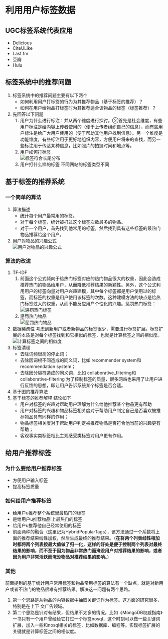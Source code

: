 # 利用用户标签数据
## UGC标签系统代表应用
* Delicious
* CiteULike
* Last.fm
* 豆瓣
* Hulu
## 标签系统中的推荐问题
1. 标签系统中的推荐问题主要有以下两个
	* 如何利用用户打标签的行为为其推荐物品（基于标签的推荐）？
	* 如何在用户给物品打标签时为其推荐适合该物品的标签（标签推荐）？
2. 先回答以下问题
	1. 用户为什么进行标注：并从两个维度进行探讨。②首先是社会维度，有些用户标注是给内容上传者使用的（便于上传者组织自己的信息），而有些用户标注是给广大用户使用的（便于帮助其他用户找到信息）。另一个维度是功能维度，有些标注用于更好地组织内容，方便用户将来的查找，而另一些标注用于传达某种信息，比如照片的拍摄时间和地点等。
	2. 用户如何打标签</br>
	![标签符合长尾分布](https://github.com/easezyc/Recommended-system-practice/blob/master/pics/pic29.png?raw=true)
    3. 用户打什么样的标签
    不同网站的标签类型不同
## 基于标签的推荐系统
### 一个简单的算法
1. 算法描述
	* 统计每个用户最常用的标签。
	* 对于每个标签，统计被打过这个标签次数最多的物品。
	* 对于一个用户，首先找到他常用的标签，然后找到具有这些标签的最热门物品推荐给这个用户。
2. 用户对物品的兴趣公式</br>
	![用户对物品的兴趣公式](https://github.com/easezyc/Recommended-system-practice/blob/master/pics/pic30.png?raw=true)
### 算法的改进
1. TF-IDF
	1. 前面这个公式倾向于给热门标签对应的热门物品很大的权重，因此会造成推荐热门的物品给用户，从而降低推荐结果的新颖性。另外，这个公式利用用户的标签向量对用户兴趣建模，其中每个标签都是用户使用过的标签，而标签的权重是用户使用该标签的次数。这种建模方法的缺点是给热门标签过大的权重，从而不能反应用户个性化的兴趣。惩罚热门标签：</br>
	![惩罚热门标签](https://github.com/easezyc/Recommended-system-practice/blob/master/pics/pic31.png?raw=true)
    2. 惩罚热门物品</br>
    ![惩罚热门物品](https://github.com/easezyc/Recommended-system-practice/blob/master/pics/pic32.png?raw=true)
2. 数据稀疏性
考虑到新用户或者新物品的标签很少，需要进行标签扩展。标签扩展的本质是对每个标签找到和它相似的标签，也就是计算标签之间的相似度。</br>
 ![计算标签之间的相似度](https://github.com/easezyc/Recommended-system-practice/blob/master/pics/pic32.png?raw=true)
3. 标签清理
	* 去除词频很高的停止词；
	* 去除因词根不同造成的同义词，比如 recommender system和recommendation system；
    * 去除因分隔符造成的同义词，比如 collaborative_filtering和collaborative-filtering
为了控制标签的质量，很多网站也采用了让用户进行反馈的思想，即让用户告诉系统某个标签是否合适。
4. 基于图的推荐算法
5. 基于标签的推荐解释
结论如下
	* 用户对标签的兴趣对帮助用户理解为什么给他推荐某个物品更有帮助
    * 用户对标签的兴趣和物品标签相关度对于帮助用户判定自己是否喜欢被推荐物品具有同样的作用；
    * 物品标签相关度对于帮助用户判定被推荐物品是否符合他当前的兴趣更有帮助；
    * 客观事实类标签相比主观感受类标签对用户更有作用。
## 给用户推荐标签
### 为什么要给用户推荐标签
* 方便用户输入标签
* 提高标签质量
### 如何给用户推荐标签
* 给用户u推荐整个系统里最热门的标签
* 是给用户u推荐物品i上最热门的标签
* 给用户u推荐他自己经常使用的标签
* 前面两种的融合（这里记为HybridPopularTags），该方法通过一个系数将上面的推荐结果线性加权，然后生成最终的推荐结果。（**在将两个列表线性相加时都将两个列表按最大值做了归一化，这样的好处是便于控制两个列表对最终结果的影响，而不至于因为物品非常热门而淹没用户对推荐结果的影响，或者因为用户非常活跃而淹没物品对推荐结果的影响。**）
### 其他
前面提到的基于统计用户常用标签和物品常用标签的算法有一个缺点，就是对新用户或者不热门的物品很难有推荐结果。解决这一问题有两个思路。
1. 第一个思路是从物品的内容数据中抽取关键词作为标签。这方面的研究很多，特别是在上下
文广告领域。
2. 第二个思路是针对有结果，但结果不太多的情况。比如《MongoDB权威指南》一书只有一个用户曾经给它打过一个标签nosql，这个时刻可以做一些关键词扩展，加入一些和nosql相关的标签，比如数据库、编程等。实现标签扩展的关键就是计算标签之间的相似度。